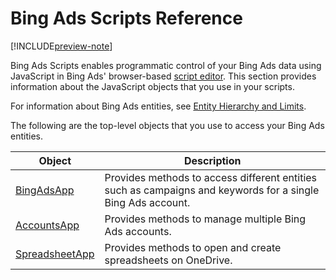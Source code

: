 # Bing Ads Scripts Reference

[!INCLUDE[preview-note](./includes/preview-note.md)]

Bing Ads Scripts enables programmatic control of your Bing Ads data using JavaScript in Bing Ads' browser-based [script editor](./get-started).
This section provides information about the JavaScript objects that you use in your scripts.

For information about Bing Ads entities, see [Entity Hierarchy and Limits](/bingads/guides/entity-hierarchy-limits).

The following are the top-level objects that you use to access your Bing Ads entities.

|Object|Description|
|-|-
[BingAdsApp](./reference/BingAdsApp)|Provides methods to access different entities such as campaigns and keywords for a single Bing Ads account.
[AccountsApp](./reference/AccountsApp)|Provides methods to manage multiple Bing Ads accounts.
[SpreadsheetApp](./reference/SpreadsheetApp)|Provides methods to open and create spreadsheets on OneDrive.